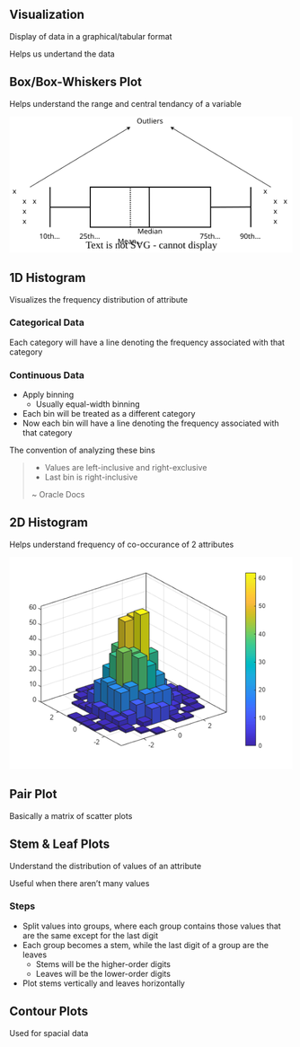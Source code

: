## Visualization

Display of data in a graphical/tabular format

Helps us undertand the data

## Box/Box-Whiskers Plot

Helps understand the range and central tendancy of a variable

![box_plot](assets/box_plot.svg)

## 1D Histogram

Visualizes the frequency distribution of attribute

### Categorical Data

Each category will have a line denoting the frequency associated with that category

### Continuous Data

- Apply binning
    - Usually equal-width binning
- Each bin will be treated as a different category
- Now each bin will have a line denoting the frequency associated with that category

The convention of analyzing these bins

> - Values are left-inclusive and right-exclusive
> - Last bin is right-inclusive
>
> ~ Oracle Docs

## 2D Histogram

Helps understand frequency of co-occurance of 2 attributes

![img](assets/2d_histogram.png)

## Pair Plot

Basically a matrix of scatter plots

## Stem & Leaf Plots

Understand the distribution of values of an attribute

Useful when there aren’t many values

### Steps

- Split values into groups, where each group contains those values that are the same except for the last digit
- Each group becomes a stem, while the last digit of a group are the leaves
    - Stems will be the higher-order digits
    - Leaves will be the lower-order digits
- Plot stems vertically and leaves horizontally

## Contour Plots

Used for spacial data